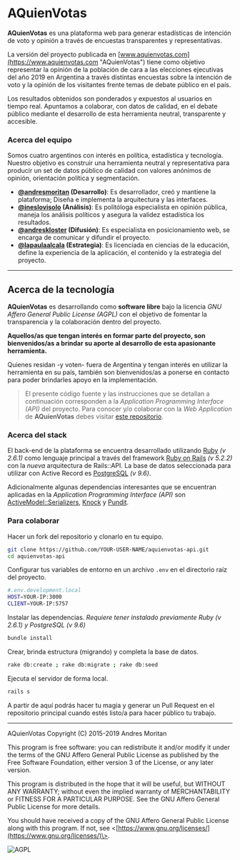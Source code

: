 # AQuienVotas

**AQuienVotas** es una plataforma web para generar estadísticas de intención de voto y opinión a través de encuestas transparentes y representativas.

La versión del proyecto publicada en [www.aquienvotas.com](https://www.aquienvotas.com "AQuienVotas") tiene como objetivo representar la opinión de la población de cara a las elecciones ejecutivas del año 2019 en Argentina a través distintas encuestas sobre la intención de voto y la opinión de los visitantes frente temas de debate público en el país. 

Los resultados obtenidos son ponderados y expuestos al usuarios en tiempo real. Apuntamos a colaborar, con datos de calidad, en el debate público mediante el desarrollo de esta herramienta neutral, transparente y accesible.

### Acerca del equipo
Somos cuatro argentinos con interés en política, estadística y tecnología. Nuestro objetivo es construir una herramienta neutral y representativa para producir un set de datos público de calidad con valores anónimos de opinión, orientación política y segmentación.

- **[@andresmoritan](https://twitter.com/andresmoritan "Twitter de Andres Moritan")  (Desarrollo)**: Es desarrollador,  creó y mantiene la plataforma; Diseña e implementa la arquitectura y las interfaces.
- **[@ineslovisolo](https://twitter.com/ineslovisolo "Twitter de Ines Lovisolo") (Análisis)**: Es politóloga especialista en opinión pública, maneja los análisis políticos y asegura la validez estadística los resultados.
- **[@andreskloster](https://twitter.com/AndresKloster "Twitter de Andres Kloster") (Difusión)**: Es especialista en posicionamiento web, se encarga de comunicar y difundir el proyecto.
- **[@lapaulaalcala](https://twitter.com/lapaulaalcala "Twitter de Paula Alcala") (Estrategia)**: Es licenciada en ciencias de la educación, define la experiencia de la aplicación, el contenido y la estrategia del proyecto.

---- 

## Acerca de la tecnología

**AQuienVotas** es desarrollando como **software libre** bajo la licencia _GNU Affero General Public License (AGPL)_ con el objetivo de fomentar la transparencia y la colaboración dentro del proyecto.

**Aquellos/as que tengan interés en formar parte del proyecto, son bienvenidos/as a brindar su aporte al desarrollo de esta apasionante herramienta.**

Quienes residan -y voten- fuera de Argentina y tengan interés en utilizar la herramienta en su país, también son bienvenidos/as a ponerse en contacto para poder brindarles apoyo en la implementación.

> El presente código fuente y las instrucciones que se detallan a continuación corresponden a la _Application Programming Interface (API)_ del proyecto. Para conocer y/o colaborar con la _Web Application_ de **AQuienVotas** debes visitar [este repositorio](https://github.com/andresmoritan/aquienvotas "AQuienVotas (Web Application) en GitHub").

### Acerca del stack

El back-end de la plataforma se encuentra desarrollado utilizando [Ruby](https://github.com/ruby/ruby "Ruby") _(v 2.6.1)_ como lenguaje principal a través del framework [Ruby on Rails](https://github.com/rails/rails "Ruby on Rails") _(v 5.2.2)_ con la _nueva_ arquitectura de Rails::API. La base de datos seleccionada para utilizar con Active Record es [PostgreSQL](https://www.postgresql.org "PostgreSQL") _(v 9.6)_.

Adicionalmente algunas dependencias interesantes que se encuentran aplicadas en la _Application Programming Interface (API)_ son [ActiveModel::Serializers](https://github.com/rails-api/active_model_serializers "ActiveModel Serializers"), [Knock](https://github.com/nsarno/knock "Knock") y [Pundit](https://github.com/varvet/pundit "Pundit").

### Para colaborar

Hacer un fork del repositorio y clonarlo en tu equipo.

```bash
git clone https://github.com/YOUR-USER-NAME/aquienvotas-api.git
cd aquienvotas-api
```

Configurar tus variables de entorno en un archivo `.env` en el directorio raíz del proyecto.

```bash
#.env.development.local
HOST=YOUR-IP:3000
CLIENT=YOUR-IP:5757
```

Instalar las dependencias. _Requiere tener instalado previamente Ruby (v 2.6.1) y PostgreSQL (v 9.6)_

```bash
bundle install
```

Crear, brinda estructura (migrando) y completa la base de datos.

```bash
rake db:create ; rake db:migrate ; rake db:seed
```

Ejecuta el servidor de forma local.

```bash
rails s
```

A partir de aquí podrás hacer tu magia y generar un Pull Request en el repositorio principal cuando estés listo/a para hacer público tu trabajo.

---- 

AQuienVotas
Copyright (C) 2015-2019 Andres Moritan

This program is free software: you can redistribute it and/or modify it under the terms of the GNU Affero General Public License as published by the Free Software Foundation, either version 3 of the License, or any later version.

This program is distributed in the hope that it will be useful, but WITHOUT ANY WARRANTY; without even the implied warranty of MERCHANTABILITY or FITNESS FOR A PARTICULAR PURPOSE. See the GNU Affero General Public License for more details.

You should have received a copy of the GNU Affero General Public License along with this program. If not, see \<[https://www.gnu.org/licenses/](https://www.gnu.org/licenses/)\>.

![AGPL](https://www.gnu.org/graphics/agplv3-155x51.png)
